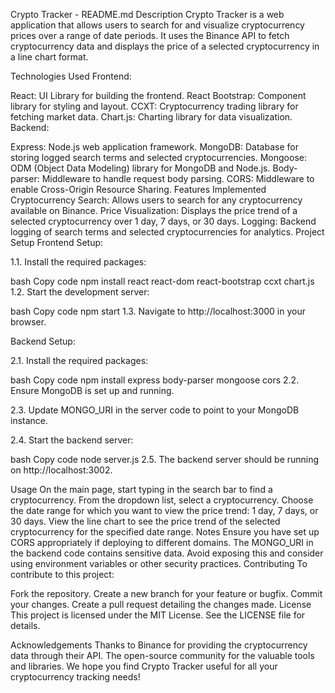 Crypto Tracker - README.md
Description
Crypto Tracker is a web application that allows users to search for and visualize cryptocurrency prices over a range of date periods. It uses the Binance API to fetch cryptocurrency data and displays the price of a selected cryptocurrency in a line chart format.

Technologies Used
Frontend:

React: UI Library for building the frontend.
React Bootstrap: Component library for styling and layout.
CCXT: Cryptocurrency trading library for fetching market data.
Chart.js: Charting library for data visualization.
Backend:

Express: Node.js web application framework.
MongoDB: Database for storing logged search terms and selected cryptocurrencies.
Mongoose: ODM (Object Data Modeling) library for MongoDB and Node.js.
Body-parser: Middleware to handle request body parsing.
CORS: Middleware to enable Cross-Origin Resource Sharing.
Features Implemented
Cryptocurrency Search: Allows users to search for any cryptocurrency available on Binance.
Price Visualization: Displays the price trend of a selected cryptocurrency over 1 day, 7 days, or 30 days.
Logging: Backend logging of search terms and selected cryptocurrencies for analytics.
Project Setup
Frontend Setup:

1.1. Install the required packages:

bash
Copy code
npm install react react-dom react-bootstrap ccxt chart.js
1.2. Start the development server:

bash
Copy code
npm start
1.3. Navigate to http://localhost:3000 in your browser.

Backend Setup:

2.1. Install the required packages:

bash
Copy code
npm install express body-parser mongoose cors
2.2. Ensure MongoDB is set up and running.

2.3. Update MONGO_URI in the server code to point to your MongoDB instance.

2.4. Start the backend server:

bash
Copy code
node server.js
2.5. The backend server should be running on http://localhost:3002.

Usage
On the main page, start typing in the search bar to find a cryptocurrency.
From the dropdown list, select a cryptocurrency.
Choose the date range for which you want to view the price trend: 1 day, 7 days, or 30 days.
View the line chart to see the price trend of the selected cryptocurrency for the specified date range.
Notes
Ensure you have set up CORS appropriately if deploying to different domains.
The MONGO_URI in the backend code contains sensitive data. Avoid exposing this and consider using environment variables or other security practices.
Contributing
To contribute to this project:

Fork the repository.
Create a new branch for your feature or bugfix.
Commit your changes.
Create a pull request detailing the changes made.
License
This project is licensed under the MIT License. See the LICENSE file for details.

Acknowledgements
Thanks to Binance for providing the cryptocurrency data through their API.
The open-source community for the valuable tools and libraries.
We hope you find Crypto Tracker useful for all your cryptocurrency tracking needs!
